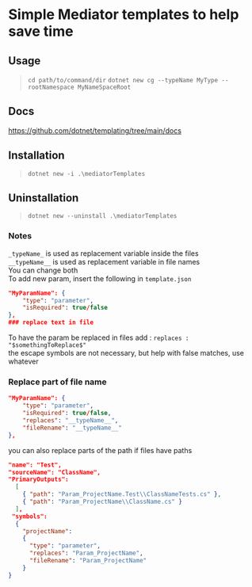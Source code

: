 # Simple Mediator templates to help save time

## Usage
> `cd path/to/command/dir`
> `dotnet new cg --typeName MyType --rootNamespace MyNameSpaceRoot`

## Docs

https://github.com/dotnet/templating/tree/main/docs

## Installation
> `dotnet new -i .\mediatorTemplates`

## Uninstallation
> `dotnet new --uninstall .\mediatorTemplates`

### Notes
`_typeName_` is used as replacement variable inside the files    
`__typeName__` is used as replacement variable in file names  
You can change both  
To add new param, insert the following in `template.json`

```json
"MyParamName": {
    "type": "parameter",
    "isRequired": true/false
},
### replace text in file
```
To have the param be replaced in files add : `replaces : "$somethingToReplace$"`  
the escape symbols are not necessary, but help with false matches, use whatever

### Replace part of file name

```json
"MyParamName": {
    "type": "parameter",
    "isRequired": true/false,
    "replaces": "__typeName__",
    "fileRename": "__typeName__"
},
```

you can also replace parts of the path if files have paths 
```json
"name": "Test",
"sourceName": "ClassName",
"PrimaryOutputs":
  [
    { "path": "Param_ProjectName.Test\\ClassNameTests.cs" },
    { "path": "Param_ProjectName\\ClassName.cs" }
  ],
 "symbols":
  {
    "projectName":
    {
      "type": "parameter",
      "replaces": "Param_ProjectName",
      "fileRename": "Param_ProjectName"
    }
}
```
